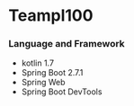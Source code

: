 # Teampl100

### Language and Framework

* kotlin 1.7
* Spring Boot 2.7.1
* Spring Web
* Spring Boot DevTools
